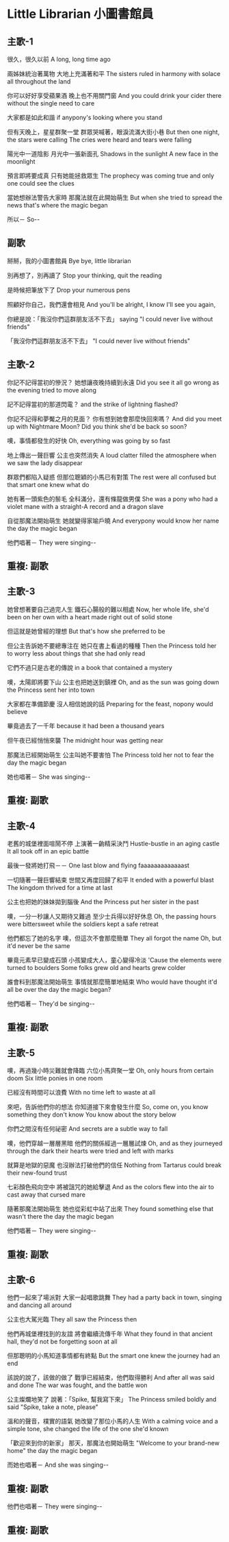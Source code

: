 # Little Librarian 小圖書館員

## 主歌-1

很久，很久以前
A long, long time ago

兩姊妹統治著萬物
大地上充滿著和平
The sisters ruled in harmony
with solace all throughout the land

你可以好好享受蘋果酒
晚上也不用關門窗
And you could drink your cider there
without the single need to care

大家都是如此和諧
if anypony's looking where you stand

但有天晚上，星星群聚一堂
群眾哭喊著，眼淚流滿大街小巷
But then one night, the stars were calling
The cries were heard and tears were falling

陽光中一道陰影
月光中一張新面孔
Shadows in the sunlight
A new face in the moonlight

預言即將要成真
只有她能拯救眾生
The prophecy was coming true
and only one could see the clues

當她想辦法警告大家時
那魔法就在此開始萌生
But when she tried to spread the news
that's where the magic began

所以－
So--

## 副歌

掰掰，我的小圖書館員
Bye bye, little librarian

別再想了，別再讀了
Stop your thinking, quit the reading

是時候把筆放下了
Drop your numerous pens

照顧好你自己，我們還會相見
And you'll be alright, I know I'll see you again,

你總是說：「我沒你們這群朋友活不下去」
saying "I could never live without friends"

「我沒你們這群朋友活不下去」
"I could never live without friends"

## 主歌-2

你記不記得當初的慘況？
她想讓夜晚持續到永遠
Did you see it all go wrong
as the evening tried to move along

記不記得當初的那道閃電？
and the strike of lightning flashed?

你記不記得和夢魘之月的見面？
你有想到她會那麼快回來嗎？
And did you meet up with Nightmare Moon?
Did you think she'd be back so soon?

噢，事情都發生的好快
Oh, everything was going by so fast

地上傳出一聲巨響
公主也突然消失
A loud clatter filled the atmosphere
when we saw the lady disappear

群眾們都陷入疑惑
但那位聰穎的小馬已有對策
The rest were all confused
but that smart one knew what do

她有著一頭紫色的鬃毛
全科滿分，還有條龍做男僕
She was a pony who had a violet mane
with a straight-A record and a dragon slave

自從那魔法開始萌生
她就變得家喻戶曉
And everypony would know her name
the day the magic began

他們唱著－
They were singing--

## 重複: 副歌

## 主歌-3

她曾想著要自己過完人生
鐵石心腸般的難以相處
Now, her whole life, she'd been on her own
with a heart made right out of solid stone

但這就是她曾經的理想
But that's how she preferred to be

但公主告訴她不要總專注在
她只在書上看過的種種
Then the Princess told her to worry less
about things that she had only read

它們不過只是古老的傳說
in a book that contained a mystery

噢，太陽即將要下山
公主也把她送到鎮裡
Oh, and as the sun was going down
the Princess sent her into town

大家都在準備節慶
沒人相信她說的話
Preparing for the feast,
nopony would believe

畢竟過去了一千年
because it had been a thousand years

但午夜已經悄悄來襲
The midnight hour was getting near

那魔法已經開始萌生
公主叫她不要害怕
The Princess told her not to fear
the day the magic began

她也唱著－
She was singing--

## 重複: 副歌

## 主歌-4

老舊的城堡裡面喧鬧不停
上演著一齣精采決鬥
Hustle-bustle in an aging castle
It all took off in an epic battle

最後一發將她打飛－－
One last blow and flying faaaaaaaaaaaaast

一切隨著一聲巨響結束
世間又再度回歸了和平
It ended with a powerful blast
The kingdom thrived for a time at last

公主也把她的妹妹拋到腦後
And the Princess put her sister in the past

噢，一分一秒讓人又期待又難過
至少士兵得以好好休息
Oh, the passing hours were bittersweet
while the soldiers kept a safe retreat

他們都忘了她的名字
噢，但這次不會那麼簡單
They all forgot the name
Oh, but it'd never be the same

畢竟元素早已變成石頭
小孩變成大人，童心變得冷淡
'Cause the elements were turned to boulders
Some folks grew old and hearts grew colder

誰會料到那魔法開始萌生
事情就那麼簡單地結束
Who would have thought it'd all be over
the day the magic began?

他們唱著－
They'd be singing--

## 重複: 副歌

## 主歌-5

噢，再過幾小時災難就會降臨
六位小馬齊聚一堂
Oh, only hours from certain doom
Six little ponies in one room

已經沒有時間可以浪費
With no time left to waste at all

來吧，告訴他們你的想法
你知道接下來會發生什麼
So, come on, you know something they don't know
You know about the story below

你們之間沒有任何祕密
And secrets are a subtle way to fall

噢，他們穿越一層層黑暗
他們的關係經過一層層試煉
Oh, and as they journeyed through the dark
their hearts were tried and left with marks

就算是地獄的惡魔
也沒辦法打破他們的信任
Nothing from Tartarus
could break their new-found trust

七彩顏色飛向空中
將被詛咒的她給擊退
And as the colors flew into the air
to cast away that cursed mare

隨著那魔法開始萌生
她也從彩虹中站了出來
They found something else that wasn't there
the day the magic began

他們唱著－
They were singing--

## 重複: 副歌

## 主歌-6

他們一起來了場派對
大家一起唱歌跳舞
They had a party back in town,
singing and dancing all around

公主也大駕光臨
They all saw the Princess then

他們再城堡裡找到的友誼
將會繼續流傳千年
What they found in that ancient hall,
they'd not be forgetting soon at all

但那聰明的小馬知道事情都有終點
But the smart one knew the journey had an end

該說的說了，該做的做了
戰爭已經結束，他們取得勝利
And after all was said and done
The war was fought, and the battle won

公主燦爛地笑了
說著：「Spike, 幫我寫下來」
The Princess smiled boldly
and said "Spike, take a note, please"

溫和的聲音，樸實的語氣
她改變了那位小馬的人生
With a calming voice and a simple tone,
she changed the life of the one she'd known

「歡迎來到你的新家」
那天，那魔法也開始萌生
"Welcome to your brand-new home"
the day the magic began

而她也唱著－
And she was singing--

## 重複: 副歌

他們也唱著－
They were singing--

## 重複: 副歌
